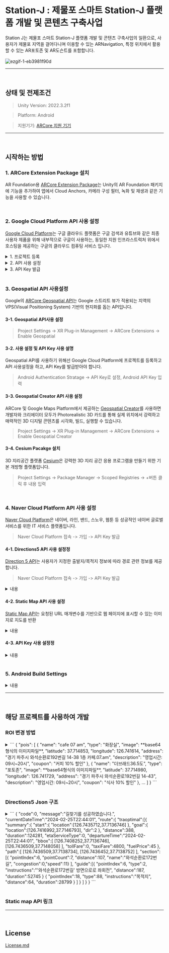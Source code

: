 # Station-J : 제물포 스마트 Station-J 플랫폼 개발 및 콘텐츠 구축사업
Station J는 제물포 스마트 Station-J 플랫폼 개발 및 콘텐츠 구축사업의 일환으로, 사용자가 제물포 지역을 걸어다니며 이용할 수 있는 ARNavigation, 특정 위치에서 활용할 수 있는 AR포토존 및 AR도슨트를 포함합니다.
<br>
<br>
![ezgif-1-eb3981f90d](https://github.com/henry2craftman/ARNavigation/assets/141684228/27f395b6-70f9-41b1-ad73-484e9786abc7)


---
<br>

## 상태 및 전제조건
> Unity Version: 2022.3.2f1

> Platform: Android

> 지원기기: [ARCore 지원 기기](https://developers.google.com/ar/devices?hl=ko, "ARCore 지원 기기")

---
<br>

## 시작하는 방법
### 1. ARCore Extension Package 설치
AR Foundation용 [ARCore Extension Package](https://developers.google.com/ar/develop/unity-arf/getting-started-extensions?hl=ko)는 Unity의 AR Foundation 패키지에 기능을 추가하여 앱에서 Cloud Anchors, 카메라 구성 필터, 녹화 및 재생과 같은 기능을 사용할 수 있습니다.

<br>

### 2. Google Cloud Platform API 사용 설정
[Google Cloud Platform](https://cloud.google.com/, "Google Cloud Platform")는 구글 클라우드 플랫폼은 구글 검색과 유튜브와 같은 최종 사용자 제품을 위해 내부적으로 구글이 사용하는, 동일한 지원 인프라스트럭처 위에서 호스팅을 제공하는 구글의 클라우드 컴퓨팅 서비스 입니다.
<details>
<summary>1. 프로젝트 등록</summary>
이미지
</details>
<details>
<summary>2. API 사용 설정</summary>
이미지
</details>
<details>
<summary>3. API Key 발급</summary>
이미지
</details>
<br>

### 3. Geospatial API 사용설정
Google의 [ARCore Geospatial API](https://developers.google.com/ar/develop/geospatial?hl=ko, "Google ARCore 
 Geospatial")는 Google 스트리트 뷰가 적용되는 지역의 VPS(Visual Positioning System) 기반의 현지화를 돕는 API입니다.

#### 3-1. Geospatial API사용 설정
> Project Settings -> XR Plug-in Management -> ARCore Extensions -> Enable Geospatial

#### 3-2. 사용 설정 및 API Key 사용 설명
Geospatial API를 사용하기 위해선 Google Cloud Platform에 프로젝트를 등록하고 API 사용설정을 하고, API Key를 발급받아야 합니다.

> Android Authentication Stratage -> API Key로 설정, Android API Key 입력

#### 3-3. Geospatial Creator API 사용 설정
ARCore 및 Google Maps Platform에서 제공하는 [Geospatial Creator](https://developers.google.com/ar/geospatialcreator/intro?hl=ko, "Geospatial Creator")를 사용하면 개발자와 크리에이터 모두가 Photorealistic 3D 카드를 통해 실제 위치에서 강력하고 매력적인 3D 디지털 콘텐츠를 시각화, 빌드, 실행할 수 있습니다.

>  Project Settings -> XR Plug-in Management -> ARCore Extensions -> Enable Geospatial Creator

#### 3-4. Cesium Pacakge 설치
3D 지리공간 플랫폼 [Cesium](https://cesium.com/, "Cesium")은 강력한 3D 지리 공간 응용 프로그램을 만들기 위한 기본 개방형 플랫폼입니다.

> Project Settings -> Package Manager -> Scoped Registries -> +버튼 클릭 후 내용 입력

<br>

### 4. Naver Cloud Platform API 사용 설정
[Naver Cloud Platform](https://www.ncloud.com/, "Never Cloud Platform")은 네이버, 라인, 밴드, 스노우, 웹툰 등 성공적인 네이버 글로벌 서비스를 위한 IT 서비스 플랫폼입니다.

> Naver Cloud Platform 접속 -> 가입 -> API Key 발급

#### 4-1. Directions5 API 사용 설정정
[Direction 5 API](https://api.ncloud-docs.com/docs/ai-naver-mapsdirections, "Direction 5 API")는 사용자가 지정한 출발지/목적지 정보에 따라 경로 관련 정보를 제공합니다.

> Naver Cloud Platform 접속 -> 가입 -> API Key 발급

<details>
<summary>내용</summary>
이미지
</details>

#### 4-2. Static Map API 사용 설정
[Static Map API](https://api.ncloud-docs.com/docs/ai-naver-mapsstaticmap, "Static Map API")는 요청된 URL 매개변수를 기반으로 웹 페이지에 표시할 수 있는 이미지로 지도를 반환

<details>
<summary>내용</summary>
이미지
</details>

#### 4-3. API Key 사용 설정정
<details>
<summary>내용</summary>
이미지
</details>

<br>

### 5. Android Build Settings
<details>
<summary>내용</summary>
이미지
</details>

---
<br>

## 해당 프로젝트를 사용하여 개발
### ROI 변경 방법
<details>
<summary>
```
{
	"pois": [
		{
			"name": "cafe 07 am",
			"type": "화장실",
			"image": **base64형식의 이미지파일**,
			"latitude": 37.714853,
			"longitude": 126.741614,
			"address": "경기 파주시 와석순환로192번길 14-38 1층 카페.07.am",
			"description": "영업시간: 09시~20시",
			"coupon": "커피 10% 할인"
		},
		{
			"name": "더브래드36.5도",
			"type": "포토존",
			"image": **base64형식의 이미지파일**,
			"latitude": 37.714980,
			"longitude": 126.741729,
			"address": "경기 파주시 와석순환로192번길 14-43",
			"description": "영업시간: 09시~20시",
			"coupon": "식사 10% 할인"
		},
  ...
 ]
}
```
</summary>
</details>

<br>

### Directions5 Json 구조
<details>
<summary>
```
{
	"code":0,
	"message":"길찾기를 성공하였습니다.",
	"currentDateTime":"2024-02-25T22:44:01",
	"route":{
		"traoptimal":[{
			"summary":{
				"start":{
					"location":[126.7435712,37.7136746]
				},
				"goal":{
					"location":[126.7416992,37.7146793],
					"dir":2
				},
				"distance":388,
				"duration":124281,
				"etaServiceType":0,
				"departureTime":"2024-02-25T22:44:01",
				"bbox":[
					[126.7408252,37.7136746],
					[126.7436509,37.7148058]
				],
				"tollFare":0,
				"taxiFare":4800,
				"fuelPrice":45
			},
			"path":[
				[126.7436509,37.7138734],
				[126.7436452,37.7138752]
			],
			"section":[{
				"pointIndex":6,
				"pointCount":7,
				"distance":107,
				"name":"와석순환로172번길",
				"congestion":0,"speed":11}
			],
			"guide":[{
				"pointIndex":6,
				"type":2,
				"instructions":"'와석순환로172번길' 방면으로로 좌회전",
				"distance":187,
				"duration":52745
			}
			{
				"pointIndex":18,
				"type":88,
				"instructions":"목적지",
				"distance":64,
				"duration":28799
			}
			]
		}
		]
	}
}
```
</summary>
</details>

<br>

### Static map API 링크

---
<br>
  
## License
[License.md](/License.md)
